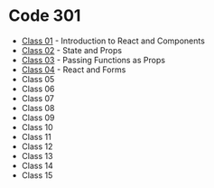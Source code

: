 # Code 301

- [Class 01](./code-301/class-01.md) - Introduction to React and Components
- [Class 02](./code-301/class-02.md) - State and Props
- [Class 03](./code-301/class-03.md) - Passing Functions as Props
- [Class 04](/.code-301/class-04.md) - React and Forms
- Class 05
- Class 06
- Class 07
- Class 08
- Class 09
- Class 10
- Class 11
- Class 12
- Class 13
- Class 14
- Class 15